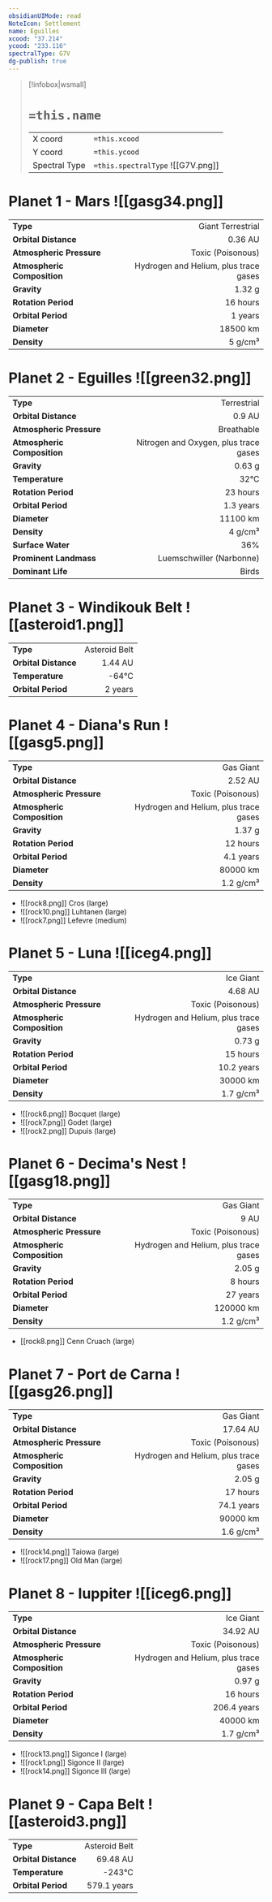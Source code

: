 ```yaml
---
obsidianUIMode: read
NoteIcon: Settlement
name: Eguilles
xcood: "37.214"
ycood: "233.116"
spectralType: G7V
dg-publish: true
---
```

> [!infobox|wsmall]
> # `=this.name`
> | | |
> | - | - |
> | X coord | `=this.xcood` |
> | Y coord| `=this.ycood` |
> | Spectral Type | `=this.spectralType` ![[G7V.png]] |

# Planet 1 - Mars ![[gasg34.png]]
|                             |                           |
| --------------------------- | -------------------------:|
| **Type**                    |             Giant Terrestrial |
| **Orbital Distance**        |   0.36 AU |
| **Atmospheric Pressure**    |       Toxic (Poisonous) |
| **Atmospheric Composition** |      Hydrogen and Helium, plus trace gases |
| **Gravity**                 |        1.32 g |
| **Rotation Period**         |  16 hours |
| **Orbital Period** | 1 years |
| **Diameter**                |      18500 km | 
| **Density**                 |    5 g/cm³ |





# Planet 2 - Eguilles ![[green32.png]]
|                             |                           |
| --------------------------- | -------------------------:|
| **Type**                    |             Terrestrial |
| **Orbital Distance**        |   0.9 AU |
| **Atmospheric Pressure**    |       Breathable |
| **Atmospheric Composition** |      Nitrogen and Oxygen, plus trace gases |
| **Gravity**                 |        0.63 g |
| **Temperature**             |    32°C |
| **Rotation Period**         |  23 hours |
| **Orbital Period** | 1.3 years |
| **Diameter**                |      11100 km | 
| **Density**                 |    4 g/cm³ |
| **Surface Water**           |           36% | 
| **Prominent Landmass**      |         Luemschwiller (Narbonne) | 
| **Dominant Life**           |         Birds |





# Planet 3 - Windikouk Belt ![[asteroid1.png]]
|                             |                           |
| --------------------------- | -------------------------:|
| **Type**                    |             Asteroid Belt |
| **Orbital Distance**        |   1.44 AU |
| **Temperature**             |    -64°C |
| **Orbital Period** | 2 years |





# Planet 4 - Diana's Run ![[gasg5.png]]
|                             |                           |
| --------------------------- | -------------------------:|
| **Type**                    |             Gas Giant |
| **Orbital Distance**        |   2.52 AU |
| **Atmospheric Pressure**    |       Toxic (Poisonous) |
| **Atmospheric Composition** |      Hydrogen and Helium, plus trace gases |
| **Gravity**                 |        1.37 g |
| **Rotation Period**         |  12 hours |
| **Orbital Period** | 4.1 years |
| **Diameter**                |      80000 km | 
| **Density**                 |    1.2 g/cm³ |



- ![[rock8.png]] Cros (large)
- ![[rock10.png]] Luhtanen (large)
- ![[rock7.png]] Lefevre (medium)


# Planet 5 - Luna ![[iceg4.png]]
|                             |                           |
| --------------------------- | -------------------------:|
| **Type**                    |             Ice Giant |
| **Orbital Distance**        |   4.68 AU |
| **Atmospheric Pressure**    |       Toxic (Poisonous) |
| **Atmospheric Composition** |      Hydrogen and Helium, plus trace gases |
| **Gravity**                 |        0.73 g |
| **Rotation Period**         |  15 hours |
| **Orbital Period** | 10.2 years |
| **Diameter**                |      30000 km | 
| **Density**                 |    1.7 g/cm³ |



- ![[rock6.png]] Bocquet (large)
- ![[rock7.png]] Godet (large)
- ![[rock2.png]] Dupuis (large)


# Planet 6 - Decima's Nest ![[gasg18.png]]
|                             |                           |
| --------------------------- | -------------------------:|
| **Type**                    |             Gas Giant |
| **Orbital Distance**        |   9 AU |
| **Atmospheric Pressure**    |       Toxic (Poisonous) |
| **Atmospheric Composition** |      Hydrogen and Helium, plus trace gases |
| **Gravity**                 |        2.05 g |
| **Rotation Period**         |  8 hours |
| **Orbital Period** | 27 years |
| **Diameter**                |      120000 km | 
| **Density**                 |    1.2 g/cm³ |



- [[rock8.png]] Cenn Cruach (large)

# Planet 7 - Port de Carna ![[gasg26.png]]
|                             |                           |
| --------------------------- | -------------------------:|
| **Type**                    |             Gas Giant |
| **Orbital Distance**        |   17.64 AU |
| **Atmospheric Pressure**    |       Toxic (Poisonous) |
| **Atmospheric Composition** |      Hydrogen and Helium, plus trace gases |
| **Gravity**                 |        2.05 g |
| **Rotation Period**         |  17 hours |
| **Orbital Period** | 74.1 years |
| **Diameter**                |      90000 km | 
| **Density**                 |    1.6 g/cm³ |



- ![[rock14.png]] Taiowa (large)
- ![[rock17.png]] Old Man (large)


# Planet 8 - Iuppiter ![[iceg6.png]]
|                             |                           |
| --------------------------- | -------------------------:|
| **Type**                    |             Ice Giant |
| **Orbital Distance**        |   34.92 AU |
| **Atmospheric Pressure**    |       Toxic (Poisonous) |
| **Atmospheric Composition** |      Hydrogen and Helium, plus trace gases |
| **Gravity**                 |        0.97 g |
| **Rotation Period**         |  16 hours |
| **Orbital Period** | 206.4 years |
| **Diameter**                |      40000 km | 
| **Density**                 |    1.7 g/cm³ |



- ![[rock13.png]] Sigonce I (large)
- ![[rock1.png]] Sigonce II (large)
- ![[rock14.png]] Sigonce III (large)


# Planet 9 - Capa Belt ![[asteroid3.png]]
|                             |                           |
| --------------------------- | -------------------------:|
| **Type**                    |             Asteroid Belt |
| **Orbital Distance**        |   69.48 AU |
| **Temperature**             |    -243°C |
| **Orbital Period** | 579.1 years |





